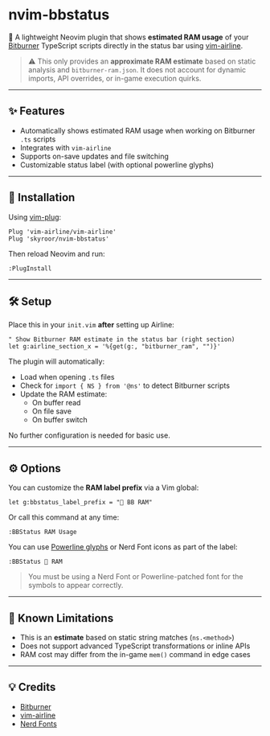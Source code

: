 # nvim-bbstatus

🧠 A lightweight Neovim plugin that shows **estimated RAM usage** of your [Bitburner](https://danielyxie.github.io/bitburner/) TypeScript scripts directly in the status bar using [vim-airline](https://github.com/vim-airline/vim-airline).

> ⚠️ This only provides an **approximate RAM estimate** based on static analysis and `bitburner-ram.json`. It does not account for dynamic imports, API overrides, or in-game execution quirks.

---

## ✨ Features

- Automatically shows estimated RAM usage when working on Bitburner `.ts` scripts
- Integrates with `vim-airline`
- Supports on-save updates and file switching
- Customizable status label (with optional powerline glyphs)

---

## 🔧 Installation

Using [vim-plug](https://github.com/junegunn/vim-plug):

```vim
Plug 'vim-airline/vim-airline'
Plug 'skyroor/nvim-bbstatus'
```

Then reload Neovim and run:

```vim
:PlugInstall
```

---

## 🛠 Setup

Place this in your `init.vim` **after** setting up Airline:

```vim
" Show Bitburner RAM estimate in the status bar (right section)
let g:airline_section_x = '%{get(g:, "bitburner_ram", "")}'
```

The plugin will automatically:

- Load when opening `.ts` files
- Check for `import { NS } from '@ns'` to detect Bitburner scripts
- Update the RAM estimate:
  - On buffer read
  - On file save
  - On buffer switch

No further configuration is needed for basic use.

---

## ⚙️ Options

You can customize the **RAM label prefix** via a Vim global:

```vim
let g:bbstatus_label_prefix = "🧠 BB RAM"
```

Or call this command at any time:

```vim
:BBStatus RAM Usage
```

You can use [Powerline glyphs](https://github.com/powerline/powerline/wiki/Symbols) or Nerd Font icons as part of the label:

```vim
:BBStatus  RAM
```

> You must be using a Nerd Font or Powerline-patched font for the symbols to appear correctly.

---

## 🧪 Known Limitations

- This is an **estimate** based on static string matches (`ns.<method>`)
- Does not support advanced TypeScript transformations or inline APIs
- RAM cost may differ from the in-game `mem()` command in edge cases

---

## 💡 Credits

- [Bitburner](https://github.com/danielyxie/bitburner)
- [vim-airline](https://github.com/vim-airline/vim-airline)
- [Nerd Fonts](https://www.nerdfonts.com/)
